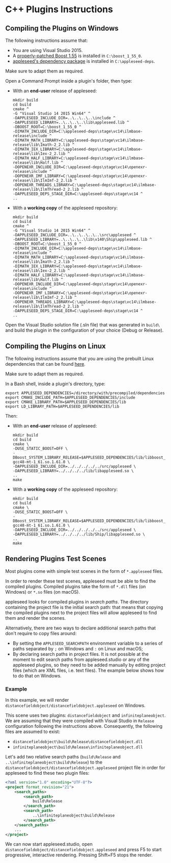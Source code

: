# C++ Plugins Instructions

## Compiling the Plugins on Windows

The following instructions assume that:

- You are using Visual Studio 2015.
- A [properly-patched Boost 1.55](https://github.com/appleseedhq/appleseed/wiki/Building-appleseed-on-Windows#boost) is installed in `C:\boost_1_55_0`.
- [appleseed's dependency package](https://github.com/appleseedhq/appleseed/wiki/Building-appleseed-on-Windows#alternative-1-using-prebuilt-third-party-libraries) is installed in `C:\appleseed-deps`.

Make sure to adapt them as required.

Open a Command Prompt inside a plugin's folder, then type:

- With an **end-user** release of appleseed:

      mkdir build
      cd build
      cmake ^
      -G "Visual Studio 14 2015 Win64" ^
      -DAPPLESEED_INCLUDE_DIR=..\..\..\..\include ^
      -DAPPLESEED_LIBRARY=..\..\..\..\lib\appleseed.lib ^
      -DBOOST_ROOT=C:\boost_1_55_0 ^
      -DIMATH_INCLUDE_DIR=C:\appleseed-deps\stage\vc14\ilmbase-release\include ^
      -DIMATH_MATH_LIBRARY=C:\appleseed-deps\stage\vc14\ilmbase-release\lib\Imath-2_2.lib ^
      -DIMATH_IEX_LIBRARY=C:\appleseed-deps\stage\vc14\ilmbase-release\lib\Iex-2_2.lib ^
      -DIMATH_HALF_LIBRARY=C:\appleseed-deps\stage\vc14\ilmbase-release\lib\Half.lib ^
      -DOPENEXR_INCLUDE_DIR=C:\appleseed-deps\stage\vc14\openexr-release\include ^
      -DOPENEXR_IMF_LIBRARY=C:\appleseed-deps\stage\vc14\openexr-release\lib\IlmImf-2_2.lib ^
      -DOPENEXR_THREADS_LIBRARY=C:\appleseed-deps\stage\vc14\ilmbase-release\lib\IlmThread-2_2.lib ^
      -DAPPLESEED_DEPS_STAGE_DIR=C:\appleseed-deps\stage\vc14 ^
      ..

- With a **working copy** of the appleseed repository:

      mkdir build
      cd build
      cmake ^
      -G "Visual Studio 14 2015 Win64" ^
      -DAPPLESEED_INCLUDE_DIR=..\..\..\..\..\src\appleseed ^
      -DAPPLESEED_LIBRARY=..\..\..\..\lib\v140\Ship\appleseed.lib ^
      -DBOOST_ROOT=C:\boost_1_55_0 ^
      -DIMATH_INCLUDE_DIR=C:\appleseed-deps\stage\vc14\ilmbase-release\include ^
      -DIMATH_MATH_LIBRARY=C:\appleseed-deps\stage\vc14\ilmbase-release\lib\Imath-2_2.lib ^
      -DIMATH_IEX_LIBRARY=C:\appleseed-deps\stage\vc14\ilmbase-release\lib\Iex-2_2.lib ^
      -DIMATH_HALF_LIBRARY=C:\appleseed-deps\stage\vc14\ilmbase-release\lib\Half.lib ^
      -DOPENEXR_INCLUDE_DIR=C:\appleseed-deps\stage\vc14\openexr-release\include ^
      -DOPENEXR_IMF_LIBRARY=C:\appleseed-deps\stage\vc14\openexr-release\lib\IlmImf-2_2.lib ^
      -DOPENEXR_THREADS_LIBRARY=C:\appleseed-deps\stage\vc14\ilmbase-release\lib\IlmThread-2_2.lib ^
      -DAPPLESEED_DEPS_STAGE_DIR=C:\appleseed-deps\stage\vc14 ^
      ..

Open the Visual Studio solution file (.sln file) that was generated in `build\` and build the plugin in the configuration of your choice (Debug or Release).

## Compiling the Plugins on Linux

The following instructions assume that you are using the prebuilt Linux dependencies that can be found [here](https://github.com/appleseedhq/prebuilt-linux-deps).

Make sure to adapt them as required.

In a Bash shell, inside a plugin's directory, type:

    export APPLESEED_DEPENDENCIES=/directory/with/precompiled/dependencies
    export CMAKE_INCLUDE_PATH=$APPLESEED_DEPENDENCIES/include
    export CMAKE_LIBRARY_PATH=$APPLESEED_DEPENDENCIES/lib
    export LD_LIBRARY_PATH=$APPLESEED_DEPENDENCIES/lib

Then:

- With an **end-user** release of appleseed:

      mkdir build
      cd build
      cmake \
      -DUSE_STATIC_BOOST=OFF \
      -DBoost_SYSTEM_LIBRARY_RELEASE=$APPLESEED_DEPENDENCIES/lib/libboost_system-gcc48-mt-1_61.so.1.61.0 \
      -DAPPLESEED_INCLUDE_DIR=../../../../../src/appleseed \
      -DAPPLESEED_LIBRARY=../../../../lib/libappleseed.so \
      ..
      make

- With a **working copy** of the appleseed repository:

      mkdir build
      cd build
      cmake \
      -DUSE_STATIC_BOOST=OFF \
      -DBoost_SYSTEM_LIBRARY_RELEASE=$APPLESEED_DEPENDENCIES/lib/libboost_system-gcc48-mt-1_61.so.1.61.0 \
      -DAPPLESEED_INCLUDE_DIR=../../../../../src/appleseed \
      -DAPPLESEED_LIBRARY=../../../../lib/Ship/libappleseed.so \
      ..
      make

## Rendering Plugins Test Scenes

Most plugins come with simple test scenes in the form of `*.appleseed` files.

In order to render these test scenes, appleseed must be able to find the compiled plugins. Compiled plugins take the form of `*.dll` files (on Windows) or `*.so` files (on macOS).

appleseed looks for compiled plugins in _search paths_. The directory containing the project file is the initial search path: that means that copying the compiled plugins next to the project files will allow appleseed to find them and render the scenes.

Alternatively, there are two ways to declare additional search paths that don't require to copy files around:

- By setting the `APPLESEED_SEARCHPATH` environment variable to a series of paths separated by `;` on Windows and `:` on Linux and macOS;
- By declaring search paths in project files. It is not possible at the moment to edit search paths from appleseed.studio or any of the appleseed plugins, so they need to be added manually by editing project files (which are XML files, i.e. text files). The example below shows how to do that on Windows.

### Example

In this example, we will render `distancefieldobject/distancefieldobject.appleseed` on Windows.

This scene uses two plugins: `distancefieldobject` and `infiniteplaneobject`. We are assuming that they were compiled with Visual Studio in `Release` configuration following the instructions above. Consequently, the following files are assumed to exist:

- `distancefieldobject\build\Release\distancefieldobject.dll`
- `infiniteplaneobject\build\Release\infiniteplaneobject.dll`

Let's add two relative search paths (`build\Release` and `..\infiniteplaneobject\build\Release`) to the `distancefieldobject/distancefieldobject.appleseed` project file in order for appleseed to find these two plugin files:

```xml
<?xml version="1.0" encoding="UTF-8"?>
<project format_revision="21">
    <search_paths>
        <search_path>
            build\Release
        </search_path>
        <search_path>
            ..\infiniteplaneobject\build\Release
        </search_path>
    </search_paths>
    ...
</project>
```

We can now start appleseed.studio, open `distancefieldobject/distancefieldobject.appleseed` and press F5 to start progressive, interactive rendering. Pressing Shift+F5 stops the render.
